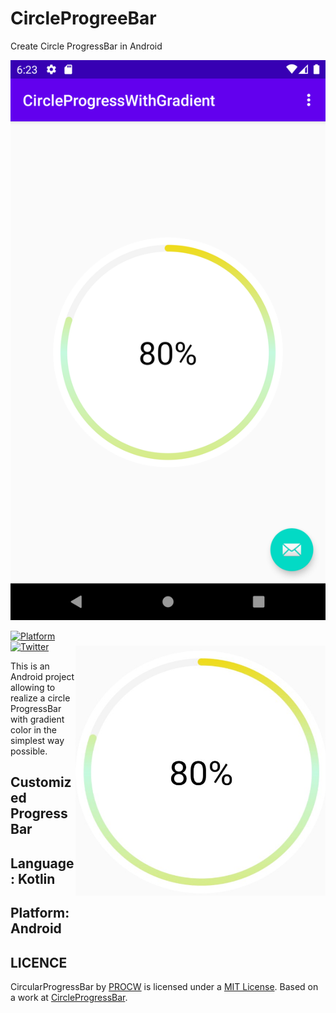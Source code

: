 # CircleProgreeBar
Create Circle ProgressBar in Android
<p align="center"><img src="/preview/1.png"></p>

<img src="/preview/1.jpg" alt="sample" title="sample" width="400" height="400" align="right" vspace="24" />


[![Platform](https://img.shields.io/badge/platform-android-green.svg)](http://developer.android.com/index.html)
<br>
[![Twitter](https://img.shields.io/badge/Twitter-@ProActive888-blue.svg?style=flat)](http://twitter.com/ProActive888)


This is an Android project allowing to realize a circle ProgressBar with gradient color in the simplest way possible.

Customized ProgressBar
-----
Language: Kotlin
-----
Platform: Android
-----

LICENCE
-----

CircularProgressBar by [PROCW](https://join.skype.com/invite/zC4qusVIYRdT) is licensed under a [MIT License](https://opensource.org/licenses/MIT).
Based on a work at [CircleProgressBar](https://github.com/PROCW/CircleProgreeBar).
